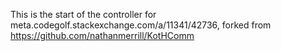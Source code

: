 This is the start of the controller for meta.codegolf.stackexchange.com/a/11341/42736, forked from https://github.com/nathanmerrill/KotHComm